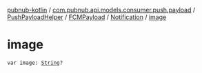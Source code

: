 [pubnub-kotlin](../../../../index.md) / [com.pubnub.api.models.consumer.push.payload](../../../index.md) / [PushPayloadHelper](../../index.md) / [FCMPayload](../index.md) / [Notification](index.md) / [image](./image.md)

# image

`var image: `[`String`](https://kotlinlang.org/api/latest/jvm/stdlib/kotlin/-string/index.html)`?`